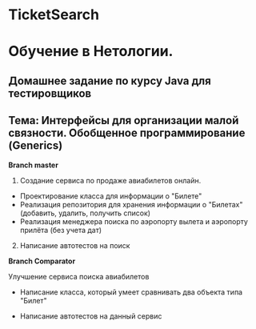 # TicketSearch

# Обучение в Нетологии.

## Домашнее задание по курсу Java для тестировщиков

## Тема: Интерфейсы для организации малой связности. Обобщенное программирование (Generics)
**Branch master**

1. Создание сервиса по продаже авиабилетов онлайн.

- Проектирование класса для информации о "Билете"
- Реализация репозитория для хранения информации о "Билетах" (добавить, удалить, получить список)
- Реализация менеджера поиска по аэропорту вылета и аэропорту прилёта (без учета дат)

2. Написание автотестов на поиск

**Branch Comparator**

Улучшение сервиса поиска авиабилетов

- Написание класса, который умеет сравнивать два объекта типа "Билет"

- Написание автотестов на данный сервис
